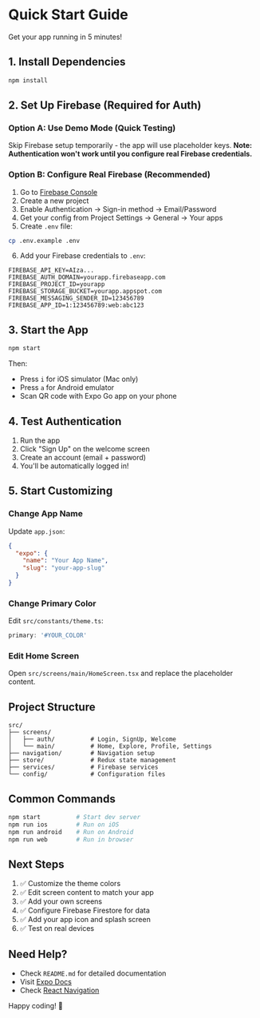 # Quick Start Guide

Get your app running in 5 minutes!

## 1. Install Dependencies

```bash
npm install
```

## 2. Set Up Firebase (Required for Auth)

### Option A: Use Demo Mode (Quick Testing)
Skip Firebase setup temporarily - the app will use placeholder keys. **Note: Authentication won't work until you configure real Firebase credentials.**

### Option B: Configure Real Firebase (Recommended)

1. Go to [Firebase Console](https://console.firebase.google.com)
2. Create a new project
3. Enable Authentication → Sign-in method → Email/Password
4. Get your config from Project Settings → General → Your apps
5. Create `.env` file:

```bash
cp .env.example .env
```

6. Add your Firebase credentials to `.env`:

```env
FIREBASE_API_KEY=AIza...
FIREBASE_AUTH_DOMAIN=yourapp.firebaseapp.com
FIREBASE_PROJECT_ID=yourapp
FIREBASE_STORAGE_BUCKET=yourapp.appspot.com
FIREBASE_MESSAGING_SENDER_ID=123456789
FIREBASE_APP_ID=1:123456789:web:abc123
```

## 3. Start the App

```bash
npm start
```

Then:
- Press `i` for iOS simulator (Mac only)
- Press `a` for Android emulator
- Scan QR code with Expo Go app on your phone

## 4. Test Authentication

1. Run the app
2. Click "Sign Up" on the welcome screen
3. Create an account (email + password)
4. You'll be automatically logged in!

## 5. Start Customizing

### Change App Name
Update `app.json`:
```json
{
  "expo": {
    "name": "Your App Name",
    "slug": "your-app-slug"
  }
}
```

### Change Primary Color
Edit `src/constants/theme.ts`:
```typescript
primary: '#YOUR_COLOR'
```

### Edit Home Screen
Open `src/screens/main/HomeScreen.tsx` and replace the placeholder content.

## Project Structure

```
src/
├── screens/
│   ├── auth/          # Login, SignUp, Welcome
│   └── main/          # Home, Explore, Profile, Settings
├── navigation/        # Navigation setup
├── store/             # Redux state management
├── services/          # Firebase services
└── config/            # Configuration files
```

## Common Commands

```bash
npm start          # Start dev server
npm run ios        # Run on iOS
npm run android    # Run on Android
npm run web        # Run in browser
```

## Next Steps

1. ✅ Customize the theme colors
2. ✅ Edit screen content to match your app
3. ✅ Add your own screens
4. ✅ Configure Firebase Firestore for data
5. ✅ Add your app icon and splash screen
6. ✅ Test on real devices

## Need Help?

- Check `README.md` for detailed documentation
- Visit [Expo Docs](https://docs.expo.dev)
- Check [React Navigation](https://reactnavigation.org/docs/getting-started)

Happy coding! 🚀
